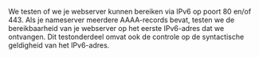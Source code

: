 We testen of we je webserver kunnen bereiken via IPv6 op poort 80 en/of 443. Als je nameserver meerdere AAAA-records bevat, testen we de bereikbaarheid van je webserver op het eerste IPv6-adres dat we ontvangen. Dit testonderdeel omvat ook de controle op de syntactische geldigheid van het IPv6-adres.
